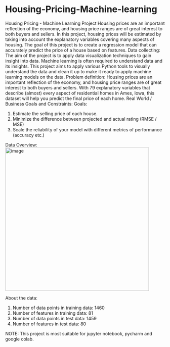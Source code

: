 # Housing-Pricing-Machine-learning
Housing Pricing - Machine Learning Project
Housing prices are an important reflection of the economy, and housing price ranges are of great interest to both buyers and sellers. In this project, housing prices will be estimated by taking into account the explanatory variables covering many aspects of housing. The goal of this project is to create a regression model that can accurately predict the price of a house based on features.
Data collecting:
The aim of the project is to apply data visualization techniques to gain insight into data. Machine learning is often required to understand data and its insights. This project aims to apply various Python tools to visually understand the data and clean it up to make it ready to apply machine learning models on the data.
Problem definition:
Housing prices are an important reflection of the economy, and housing price ranges are of great interest to both buyers and sellers.
With 79 explanatory variables that describe (almost) every aspect of residential homes in Ames, Iowa, this dataset will help you predict the final price of each home.
Real World / Business Goals and Constraints:
Goals:
1. Estimate the selling price of each house.
2. Minimize the difference between projected and actual rating (RMSE / MSE)
3. Scale the reliability of your model with different metrics of performance (accuracy etc.)

Data Overview: 
<img width="454" alt="image" src="https://user-images.githubusercontent.com/65587515/210278947-728d29a3-97b7-49c1-b1eb-e37a317a2314.png">

About the data:
1. Number of data points in training data: 1460
2. Number of features in training data: 81
3. Number of data points in test data: 1459
4. Number of features in test data: 80

NOTE: This project is most suitable for jupyter notebook, pycharm and google colab.

